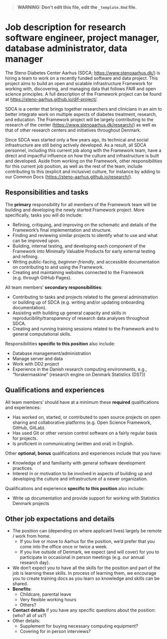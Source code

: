 > **WARNING: Don’t edit this file, edit the `_template.Rmd` file.**

# Job description for research software engineer, project manager, database administrator, data manager

<!--
Some resources for writing job descriptions:

- http://www.fortefoundation.org/site/DocServer/gendered_wording_JPSP.pdf?docID=16121
- https://www.linkedin.com/business/talent/blog/talent-acquisition/must-dos-for-writing-inclusive-job-descriptions
- https://harver.com/blog/inclusive-job-descriptions/
-->

The Steno Diabetes Center Aarhus (SDCA; <https://www.stenoaarhus.dk/>)
is hiring a team to work on a recently funded software and data project.
This project aims to build an open and scalable infrastructure Framework
for working with, discovering, and managing data that follows FAIR and
open science principles. A full description of the Framework project can
be found at <https://steno-aarhus.github.io/dif-project/>.

SDCA is a center that brings together researchers and clinicians in an
aim to better integrate work on multiple aspects of diabetes treatment,
research, and education. The Framework project will be largely
contributing to the research of the center
(<https://www.stenoaarhus.dk/research/>) as well as that of other
research centers and initiatives throughout Denmark.

Since SDCA was started only a few years ago, its technical and social
infrastructure are still being actively developed. As a result, all SDCA
personnel, including this current job along with the Framework team,
have a direct and impactful influence on how the culture and
infrastructure is built and developed. Aside from working on the
Framework, other responsibilities for this current job position, as well
as the rest of the team, include contributing to this (explicit and
inclusive) culture, for instance by adding to our Common Docs
(<https://steno-aarhus.github.io/research/>).

## Responsibilities and tasks

The **primary** responsibility for all members of the Framework team
will be building and developing the newly started Framework project.
More specifically, tasks you will do include:

-   Refining, critiquing, and improving on the schematic and details of
    the Framework’s final implementation and structure.
-   Finding and reviewing similar projects to identify what to use and
    what can be improved upon.
-   Building, internal testing, and developing each component of the
    Framework into Minimally Valuable Products for early external
    testing and refining.
-   Writing public-facing, *beginner-friendly*, and accessible
    documentation on contributing to and using the Framework.
-   Creating and maintaining websites connected to the Framework
    (e.g. through GitHub Pages).

All team members’ **secondary responsibilities**:

-   Contributing to tasks and projects related to the general
    administration or building up of SDCA (e.g. writing and/or updating
    onboarding documentation).
-   Assisting with building up general capacity and skills in
    reproducibility/transparency of research data analyses throughout
    SDCA.
-   Creating and running training sessions related to the Framework and
    to general computational skills.

Responsibilities **specific to this position** also include:

-   Database management/administration
-   Manage server and data
-   Work with DD2 project
-   Experience in the Danish research computing environments, e.g.,
    “forskermaskine” (research engine on Denmark Statistics (DST))

## Qualifications and experiences

All team members’ should have at a minimum these **required**
qualifications and experiences:

-   Has worked on, started, or contributed to open source projects on
    open sharing and collaborative platforms (e.g. Open Science
    Framework, GitHub, GitLab).
-   Has used Git or other version control software on a fairly regular
    basis for projects.
-   Is proficient in communicating (written and oral) in English.

Other **optional, bonus** qualifications and experiences include that
you have:

-   Knowledge of and familiarity with general software development
    practices.
-   Interest in or motivation to be involved in aspects of building up
    and developing the culture and infrastructure of a newer
    organization.

Qualifications and experience **specific to this position** also
include:

-   Write up documentation and provide support for working with
    Statistics Denmark projects

## Other job expectations and details

-   The position can (depending on where applicant lives) largely be
    remote / work from home.
    -   If you live or move to Aarhus for the position, we’d prefer that
        you come into the office once or twice a week.
    -   If you live outside of Denmark, we expect (and will cover) for
        you to participate in occasional in person meetings (e.g. our
        annual research day).
-   We don’t expect you to have all the skills for the position and part
    of the job is learning these skills. In process of learning them, we
    encourage you to create training docs as you learn so knowledge and
    skills can be shared.
-   **Benefits**:
    -   Childcare, parental leave
    -   Very flexible working hours
    -   Others?
-   **Contact details** if you have any specific questions about the
    position: (who? all of us?)
-   Other details:
    -   Supplement for buying necessary computing equipment?
    -   Covering for in person interviews?
